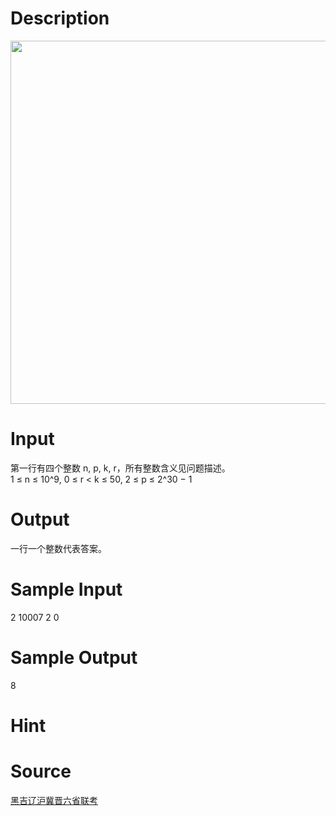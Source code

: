 
# Description

<div class="content"><p><img src="source/bzoj/4870/img/aHR0cHM6Ly9seWRzeS5jb20vSnVkZ2VPbmxpbmUvdXBsb2FkLzIwMTcwNC92djEoMykuanBn.jpg" width="777" height="581" alt=""/></p></div>

# Input

<div class="content"><div>第一行有四个整数 n, p, k, r，所有整数含义见问题描述。</div>
<div>1 ≤ n ≤ 10^9, 0 ≤ r &lt; k ≤ 50, 2 ≤ p ≤ 2^30 − 1</div></div>

# Output

<div class="content"><div>一行一个整数代表答案。</div></div>

# Sample Input

<div class="content"><span class="sampledata">2 10007 2 0<br/>
</span></div>

# Sample Output

<div class="content"><span class="sampledata">8</span></div>

# Hint

<div class="content"><p></p></div>

# Source

<div class="content"><p><a href="problemset.php?search=黑吉辽沪冀晋六省联考">黑吉辽沪冀晋六省联考</a></p></div>

